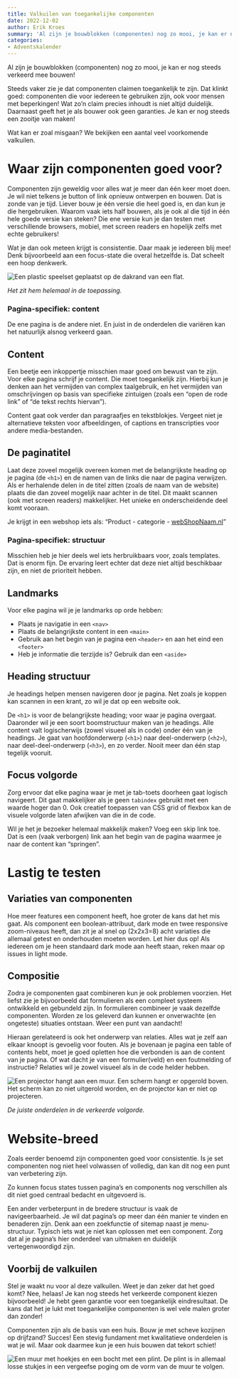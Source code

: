 ```yaml
---
title: Valkuilen van toegankelijke componenten
date: 2022-12-02
author: Erik Kroes
summary: 'Al zijn je bouwblokken (componenten) nog zo mooi, je kan er nog steeds verkeerd mee bouwen!'
categories:
- Adventskalender
---
```

Al zijn je bouwblokken (componenten) nog zo mooi, je kan er nog steeds verkeerd mee bouwen!

Steeds vaker zie je dat componenten claimen toegankelijk te zijn. Dat klinkt goed: componenten die voor iedereen te gebruiken zijn, ook voor mensen met beperkingen! Wat zo’n claim precies inhoudt is niet altijd duidelijk. Daarnaast geeft het je als bouwer ook geen garanties. Je kan er nog steeds een zooitje van maken!

Wat kan er zoal misgaan? We bekijken een aantal veel voorkomende valkuilen.

# Waar zijn componenten goed voor?

Componenten zijn geweldig voor alles wat je meer dan één keer moet doen. Je wil niet telkens je button of link opnieuw ontwerpen en bouwen. Dat is zonde van je tijd. Liever bouw je één versie die heel goed is, en dan kun je die hergebruiken. Waarom vaak iets half bouwen, als je ook al die tijd in één hele goede versie kan steken? Die ene versie kun je dan testen met verschillende browsers, mobiel, met screen readers en hopelijk zelfs met echte gebruikers!

Wat je dan ook meteen krijgt is consistentie. Daar maak je iedereen blij mee! Denk bijvoorbeeld aan een focus-state die overal hetzelfde is. Dat scheelt een hoop denkwerk.

![Een plastic speelset geplaatst op de dakrand van een flat.](/_img/adventskalender/toepassing-blog-erik-full.png)

*Het zit hem helemaal in de toepassing.*

### Pagina-specifiek: content

De ene pagina is de andere niet. En juist in de onderdelen die variëren kan het natuurlijk alsnog verkeerd gaan.

## Content

Een beetje een inkoppertje misschien maar goed om bewust van te zijn. Voor elke pagina schrijf je content. Die moet toegankelijk zijn. Hierbij kun je denken aan het vermijden van complex taalgebruik, en het vermijden van omschrijvingen op basis van specifieke zintuigen (zoals een “open de rode link” of “de tekst rechts hiervan”).

Content gaat ook verder dan paragraafjes en tekstblokjes. Vergeet niet je alternatieve teksten voor afbeeldingen, of captions en transcripties voor andere media-bestanden.

## De paginatitel

Laat deze zoveel mogelijk overeen komen met de belangrijkste heading op je pagina (de `<h1>`) en de namen van de links die naar de pagina verwijzen. Als er herhalende delen in de titel zitten (zoals de naam van de website) plaats die dan zoveel mogelijk naar achter in de titel. Dit maakt scannen (ook met screen readers) makkelijker. Het unieke en onderscheidende deel komt vooraan.

Je krijgt in een webshop iets als: “Product - categorie - [webShopNaam.nl](http://webShopNaam.nl)”

### Pagina-specifiek: structuur

Misschien heb je hier deels wel iets herbruikbaars voor, zoals templates. Dat is enorm fijn. De ervaring leert echter dat deze niet altijd beschikbaar zijn, en niet de prioriteit hebben.

## Landmarks

Voor elke pagina wil je je landmarks op orde hebben:

* Plaats je navigatie in een `<nav>`
* Plaats de belangrijkste content in een `<main>`
* Gebruik aan het begin van je pagina een `<header>` en aan het eind een `<footer>`
* Heb je informatie die terzijde is? Gebruik dan een `<aside>`

## Heading structuur

Je headings helpen mensen navigeren door je pagina. Net zoals je koppen kan scannen in een krant, zo wil je dat op een website ook.

De `<h1>` is voor de belangrijkste heading; voor waar je pagina overgaat. Daaronder wil je een soort boomstructuur maken van je headings. Alle content valt logischerwijs (zowel visueel als in code) onder één van je headings. Je gaat van hoofdonderwerp (`<h1>`) naar deel-onderwerp (`<h2>`), naar deel-deel-onderwerp (`<h3>`), en zo verder. Nooit meer dan één stap tegelijk vooruit.

## Focus volgorde

Zorg ervoor dat elke pagina waar je met je tab-toets doorheen gaat logisch navigeert. Dit gaat makkelijker als je geen `tabindex` gebruikt met een waarde hoger dan 0. Ook creatief toepassen van CSS grid of flexbox kan de visuele volgorde laten afwijken van die in de code.

Wil je het je bezoeker helemaal makkelijk maken? Voeg een skip link toe. Dat is een (vaak verborgen) link aan het begin van de pagina waarmee je naar de content kan “springen”.

# Lastig te testen

## Variaties van componenten

Hoe meer features een component heeft, hoe groter de kans dat het mis gaat. Als component een boolean-attribuut, dark mode en twee responsive zoom-niveaus heeft, dan zit je al snel op (2x2x3=8) acht variaties die allemaal getest en onderhouden moeten worden. Let hier dus op! Als iedereen om je heen standaard dark mode aan heeft staan, reken maar op issues in light mode.

## Compositie

Zodra je componenten gaat combineren kun je ook problemen voorzien. Het liefst zie je bijvoorbeeld dat formulieren als een compleet systeem ontwikkeld en gebundeld zijn. In formulieren combineer je vaak dezelfde componenten. Worden ze los geleverd dan kunnen er onverwachte (en ongeteste) situaties ontstaan. Weer een punt van aandacht!

Hieraan gerelateerd is ook het onderwerp van relaties. Alles wat je zelf aan elkaar knoopt is gevoelig voor fouten. Als je bovenaan je pagina een table of contents hebt, moet je goed opletten hoe die verbonden is aan de content van je pagina. Of wat dacht je van een formulier(veld) en een foutmelding of instructie? Relaties wil je zowel visueel als in de code helder hebben.

![Een projector hangt aan een muur. Een scherm hangt er opgerold boven. Het scherm kan zo niet uitgerold worden, en de projector kan er niet op projecteren.](/_img/adventskalender/advents-erik-2.jpeg)

*De juiste onderdelen in de verkeerde volgorde.*

# Website-breed

Zoals eerder benoemd zijn componenten goed voor consistentie. Is je set componenten nog niet heel volwassen of volledig, dan kan dit nog een punt van verbetering zijn.

Zo kunnen focus states tussen pagina’s en components nog verschillen als dit niet goed centraal bedacht en uitgevoerd is.

Een ander verbeterpunt in de bredere structuur is vaak de navigeerbaarheid. Je wil dat pagina’s op meer dan één manier te vinden en benaderen zijn. Denk aan een zoekfunctie of sitemap naast je menu-structuur. Typisch iets wat je niet kan oplossen met een component. Zorg dat al je pagina’s hier onderdeel van uitmaken en duidelijk vertegenwoordigd zijn.

## Voorbij de valkuilen

Stel je waakt nu voor al deze valkuilen. Weet je dan zeker dat het goed komt? Nee, helaas! Je kan nog steeds het verkeerde component kiezen bijvoorbeeld! Je hebt geen garantie voor een toegankelijk eindresultaat. De kans dat het je lukt met toegankelijke componenten is wel vele malen groter dan zonder!

Componenten zijn als de basis van een huis. Bouw je met scheve kozijnen op drijfzand? Succes! Een stevig fundament met kwalitatieve onderdelen is wat je wil. Maar ook daarmee kun je een huis bouwen dat tekort schiet!

![Een muur met hoekjes en een bocht met een plint. De plint is in allemaal losse stukjes in een vergeefse poging om de vorm van de muur te volgen.](/_img/adventskalender/advents-erik-3.png)
